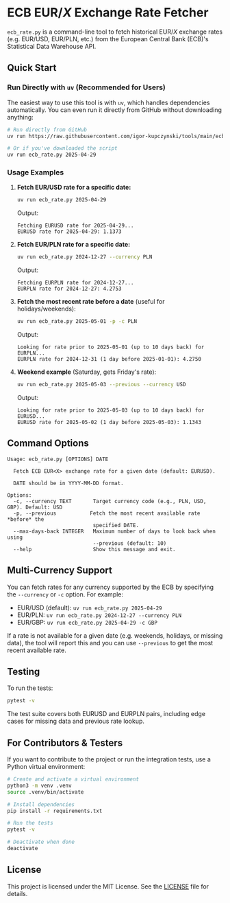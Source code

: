 # ECB EUR/*X* Exchange Rate Fetcher

`ecb_rate.py` is a command-line tool to fetch historical EUR/*X* exchange rates (e.g. EUR/USD, EUR/PLN, etc.) from the European Central Bank (ECB)'s Statistical Data Warehouse API.

## Quick Start

### Run Directly with `uv` (Recommended for Users)

The easiest way to use this tool is with `uv`, which handles dependencies automatically. You can even run it directly from GitHub without downloading anything:

```bash
# Run directly from GitHub
uv run https://raw.githubusercontent.com/igor-kupczynski/tools/main/ecb-rate/ecb_rate.py 2025-04-29

# Or if you've downloaded the script
uv run ecb_rate.py 2025-04-29
```

### Usage Examples

1. **Fetch EUR/USD rate for a specific date:**
   ```bash
   uv run ecb_rate.py 2025-04-29
   ```
   Output:
   ```
   Fetching EURUSD rate for 2025-04-29...
   EURUSD rate for 2025-04-29: 1.1373
   ```

2. **Fetch EUR/PLN rate for a specific date:**
   ```bash
   uv run ecb_rate.py 2024-12-27 --currency PLN
   ```
   Output:
   ```
   Fetching EURPLN rate for 2024-12-27...
   EURPLN rate for 2024-12-27: 4.2753
   ```

3. **Fetch the most recent rate before a date** (useful for holidays/weekends):
   ```bash
   uv run ecb_rate.py 2025-05-01 -p -c PLN
   ```
   Output:
   ```
   Looking for rate prior to 2025-05-01 (up to 10 days back) for EURPLN...
   EURPLN rate for 2024-12-31 (1 day before 2025-01-01): 4.2750
   ```

4. **Weekend example** (Saturday, gets Friday's rate):
   ```bash
   uv run ecb_rate.py 2025-05-03 --previous --currency USD
   ```
   Output:
   ```
   Looking for rate prior to 2025-05-03 (up to 10 days back) for EURUSD...
   EURUSD rate for 2025-05-02 (1 day before 2025-05-03): 1.1343
   ```

## Command Options

```
Usage: ecb_rate.py [OPTIONS] DATE

  Fetch ECB EUR<X> exchange rate for a given date (default: EURUSD).

  DATE should be in YYYY-MM-DD format.

Options:
  -c, --currency TEXT       Target currency code (e.g., PLN, USD, GBP). Default: USD
  -p, --previous           Fetch the most recent available rate *before* the
                            specified DATE.
  --max-days-back INTEGER   Maximum number of days to look back when using
                            --previous (default: 10)
  --help                    Show this message and exit.
```

## Multi-Currency Support

You can fetch rates for any currency supported by the ECB by specifying the `--currency` or `-c` option. For example:

- EUR/USD (default): `uv run ecb_rate.py 2025-04-29`
- EUR/PLN: `uv run ecb_rate.py 2024-12-27 --currency PLN`
- EUR/GBP: `uv run ecb_rate.py 2025-04-29 -c GBP`

If a rate is not available for a given date (e.g. weekends, holidays, or missing data), the tool will report this and you can use `--previous` to get the most recent available rate.

## Testing

To run the tests:

```bash
pytest -v
```

The test suite covers both EURUSD and EURPLN pairs, including edge cases for missing data and previous rate lookup.

## For Contributors & Testers

If you want to contribute to the project or run the integration tests, use a Python virtual environment:

```bash
# Create and activate a virtual environment
python3 -m venv .venv
source .venv/bin/activate

# Install dependencies
pip install -r requirements.txt

# Run the tests
pytest -v

# Deactivate when done
deactivate
```

## License

This project is licensed under the MIT License. See the [LICENSE](LICENSE) file for details.